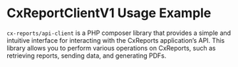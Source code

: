 # CxReportClientV1 Usage Example

 `cx-reports/api-client` is a PHP composer library that provides a simple and intuitive interface for interacting with the CxReports application’s API. This library allows you to perform various operations on CxReports, such as retrieving reports, sending data, and generating PDFs.
